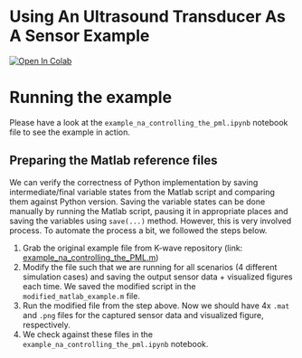 # Using An Ultrasound Transducer As A Sensor Example

<a target="_blank" href="https://colab.research.google.com/github/waltsims/k-wave-python/blob/master/examples/na_controlling_the_pml/na_controlling_the_pml.ipynb">
  <img src="https://colab.research.google.com/assets/colab-badge.svg" alt="Open In Colab"/>
</a>

# Running the example

Please have a look at the `example_na_controlling_the_pml.ipynb` notebook file to see the example in action.

## Preparing the Matlab reference files

We can verify the correctness of Python implementation by saving intermediate/final variable states from the Matlab script
and comparing them against Python version. Saving the variable states can be done manually by running the Matlab script,
pausing it in appropriate places and saving the variables using `save(...)` method. However, this is very involved process.
To automate the process a bit, we followed the steps below.

1. Grab the original example file from K-wave repository (link: [example_na_controlling_the_PML.m](https://github.com/ucl-bug/k-wave/blob/main/k-Wave/examples/example_na_controlling_the_PML.m))
2. Modify the file such that we are running for all scenarios (4 different simulation cases) and saving the output sensor data + visualized figures each time. We saved the modified script in the `modified_matlab_example.m` file.
3. Run the modified file from the step above. Now we should have 4x `.mat` and `.png` files for the captured sensor data and visualized figure, respectively.
4. We check against these files in the `example_na_controlling_the_pml.ipynb` notebook.
